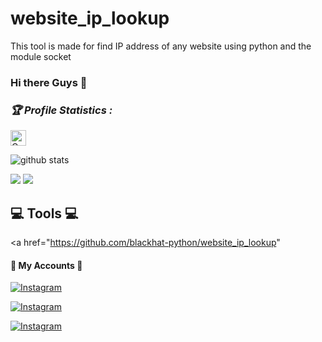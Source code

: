 # website_ip_lookup
This tool is made for find IP address of any website using python and the module socket
### Hi there Guys 👋

<h3><b><i>🏆 Profile Statistics :</i></b></h3>

<a href="https://github.com/"><img height="25" title="Counter" src="https://komarev.com/ghpvc/?username=BlackHat-python&color=blueviolet&style=flat-square"></a>

![github stats](https://github-readme-stats.vercel.app/api?username=BlackHat-python&show_icons=true&include_all_commits=true&theme=chartreuse-dark&cache_seconds=3200)

<img src="https://github-readme-stats.vercel.app/api?username=BlackHat-python&&show_icons=true&title_color=ffffff&icon_color=bb2acf&text_color=daf7dc&bg_color=151515">

<img src="https://github-readme-stats.vercel.app/api/top-langs/?username=BlackHat-python&show_icons=true&theme=radical" >

## 💻 Tools 💻
<a href="https://github.com/blackhat-python/website_ip_lookup"

#### 👤 My Accounts 👤

[![Instagram](https://img.shields.io/badge/INSTAGRAM-FOLLOW-red?style=for-the-badge&logo=instagram)](https://instagram.com/blackhat_python)

[![Instagram](https://img.shields.io/badge/TELEGRAM-GROUP-red?style=for-the-badge&logo=telegram)](https://t.me/HackerX_python)

[![Instagram](https://img.shields.io/badge/TELEGRAM-CHANNEL-red?style=for-the-badge&logo=telegram)](https://t.me/Blackhat_python)



 
